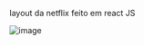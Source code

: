 layout da netflix feito em react JS 

![image](https://github.com/ElissonDeSous/Netflix-clone/assets/94570280/43970a3f-5f5f-4ba7-8d31-290c1cfe101a)

